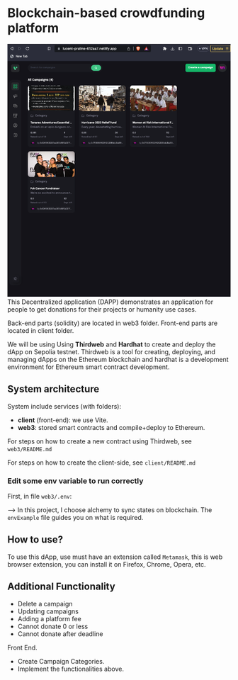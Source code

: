 # Blockchain-based crowdfunding platform

![Project Preview](./client/src/assets/ProjectPreview.png)
This Decentralized application (DAPP) demonstrates an application for people to get donations for their projects or humanity use cases.

Back-end parts (solidity) are located in web3 folder. Front-end parts are located in client folder.

We will be using Using **Thirdweb** and **Hardhat** to create and deploy the dApp on Sepolia testnet. Thirdweb is a tool for creating, deploying, and managing dApps on the Ethereum blockchain and hardhat is a development environment for Ethereum smart contract development.

## System architecture

System include services (with folders):

- **client** (front-end): we use Vite.
- **web3**: stored smart contracts and compile+deploy to Ethereum.

For steps on how to create a new contract using Thirdweb, see `web3/README.md`

For steps on how to create the client-side, see `client/README.md`

### Edit some env variable to run correctly

First, in file `web3/.env`:

--> In this project, I choose alchemy to sync states on blockchain. The `envExample` file guides you on what is required.

## How to use?

To use this dApp, use must have an extension called `Metamask`, this is web browser extension, you can install it on Firefox, Chrome, Opera, etc.

## Additional Functionality

- Delete a campaign
- Updating campaigns
- Adding a platform fee
- Cannot donate 0 or less
- Cannot donate after deadline

Front End.

- Create Campaign Categories.
- Implement the functionalities above.
